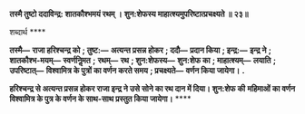 **तस्मै तुष्टो ददाविन्द्र: शातकौश्भमयं रथम् ।** **शुन:शेफस्य माहात्श्यमुपरिष्टात्प्रचक्ष्यते ॥ २३॥** 

शब्दार्थ **** 

**तस्मै—** **राजा हरिश्चन्द्र को** **; तुष्ट:—** **अत्यन्त प्रसन्न होकर** **; ददौ—** **प्रदान किया** **; इन्द्र:—** **इन्द्र ने** **; शातकौश्भ-मयम्—** **स्वर्णनिॢमत** **;** **रथम्—** **रथ** **; शुन:शेफस्य—** **शुन:शेफ का** **; माहात्श्यम्—** **लयाति** **; उपरिष्टात्—** **विश्वामित्र के पुत्रों का वर्णन करते समय** **; प्रचक्ष्यते—** **वर्णन किया जायेगा।** **.** 

**हरिश्चन्द्र से अत्यन्त प्रसन्न होकर राजा इन्द्र ने उसे सोने का रथ दान में दिया। शुन:शेफ की** **महिमाओं का वर्णन विश्वामित्र के पुत्र के वर्णन के साथ-साथ प्रस्तुत किया जायेगा।** **** 